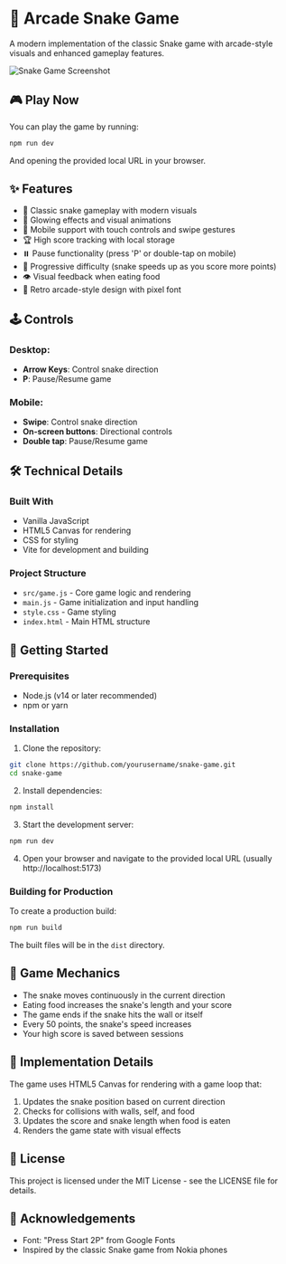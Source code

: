 # 🐍 Arcade Snake Game

A modern implementation of the classic Snake game with arcade-style visuals and enhanced gameplay features.

![Snake Game Screenshot](https://i.imgur.com/JYFgIjS.png)

## 🎮 Play Now

You can play the game by running:

```bash
npm run dev
```

And opening the provided local URL in your browser.

## ✨ Features

- 🎯 Classic snake gameplay with modern visuals
- 🌟 Glowing effects and visual animations
- 📱 Mobile support with touch controls and swipe gestures
- 🏆 High score tracking with local storage
- ⏸️ Pause functionality (press 'P' or double-tap on mobile)
- 🚀 Progressive difficulty (snake speeds up as you score more points)
- 👁️ Visual feedback when eating food
- 🎨 Retro arcade-style design with pixel font

## 🕹️ Controls

### Desktop:
- **Arrow Keys**: Control snake direction
- **P**: Pause/Resume game

### Mobile:
- **Swipe**: Control snake direction
- **On-screen buttons**: Directional controls
- **Double tap**: Pause/Resume game

## 🛠️ Technical Details

### Built With
- Vanilla JavaScript
- HTML5 Canvas for rendering
- CSS for styling
- Vite for development and building

### Project Structure
- `src/game.js` - Core game logic and rendering
- `main.js` - Game initialization and input handling
- `style.css` - Game styling
- `index.html` - Main HTML structure

## 🚀 Getting Started

### Prerequisites
- Node.js (v14 or later recommended)
- npm or yarn

### Installation

1. Clone the repository:
```bash
git clone https://github.com/yourusername/snake-game.git
cd snake-game
```

2. Install dependencies:
```bash
npm install
```

3. Start the development server:
```bash
npm run dev
```

4. Open your browser and navigate to the provided local URL (usually http://localhost:5173)

### Building for Production

To create a production build:

```bash
npm run build
```

The built files will be in the `dist` directory.

## 🎯 Game Mechanics

- The snake moves continuously in the current direction
- Eating food increases the snake's length and your score
- The game ends if the snake hits the wall or itself
- Every 50 points, the snake's speed increases
- Your high score is saved between sessions

## 🧠 Implementation Details

The game uses HTML5 Canvas for rendering with a game loop that:
1. Updates the snake position based on current direction
2. Checks for collisions with walls, self, and food
3. Updates the score and snake length when food is eaten
4. Renders the game state with visual effects

## 📝 License

This project is licensed under the MIT License - see the LICENSE file for details.

## 🙏 Acknowledgements

- Font: "Press Start 2P" from Google Fonts
- Inspired by the classic Snake game from Nokia phones
